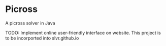 # Picross
A picross solver in Java
  
TODO: Implement online user-friendly interface on website. This project is to be incorported into slvr.github.io
